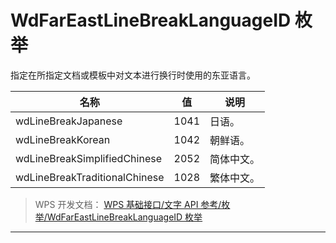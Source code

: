 # WdFarEastLineBreakLanguageID 枚举

指定在所指定文档或模板中对文本进行换行时使用的东亚语言。

| 名称                          | 值   | 说明       |
|-------------------------------|------|------------|
| wdLineBreakJapanese           | 1041 | 日语。     |
| wdLineBreakKorean             | 1042 | 朝鲜语。   |
| wdLineBreakSimplifiedChinese  | 2052 | 简体中文。 |
| wdLineBreakTraditionalChinese | 1028 | 繁体中文。 |

> WPS 开发文档： [WPS 基础接口/文字 API 参考/枚举/WdFarEastLineBreakLanguageID 枚举](https://qn.cache.wpscdn.cn/encs/doc/office_v19/topics/WPS%20%E5%9F%BA%E7%A1%80%E6%8E%A5%E5%8F%A3/%E6%96%87%E5%AD%97%20API%20%E5%8F%82%E8%80%83/%E6%9E%9A%E4%B8%BE/WdFarEastLineBreakLanguageID%20%E6%9E%9A%E4%B8%BE.html)

------------------------------------------------------------------------
